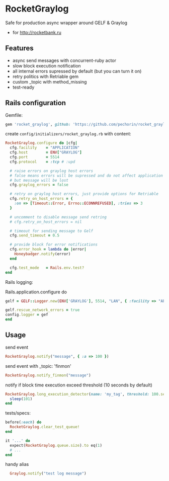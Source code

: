 # RocketGraylog

Safe for production async wrapper around GELF & Graylog 

- for http://rocketbank.ru

## Features

- async send messages with concurrent-ruby actor
- slow block execution notification
- all internal errors supressed by default (but you can turn it on)
- retry politics with Retriable gem
- custom _topic with method_missing
- test-ready

## Rails configuration

Gemfile:

```ruby
gem 'rocket_graylog', github: 'https://github.com/pechorin/rocket_graylog.git'
```

create `config/initializers/rocket_graylog.rb` with content:

```ruby 
RocketGraylog.configure do |cfg|
  cfg.facility    = "APPLICATION"
  cfg.host        = ENV["GRAYLOG"]
  cfg.port        = 5514
  cfg.protocol    = :tcp # :upd

  # raise errors on graylog host errors 
  # false means errors will be supressed and do not affect application
  # but message will be lost
  cfg.graylog_errors = false 

  # retry on graylog host errors, just provide options for Retriable 
  cfg.retry_on_host_errors = {
    :on => [Timeout::Error, Errno::ECONNREFUSED], :tries => 3
  }

  # uncomment to disable message send retring
  # cfg.retry_on_host_errors = nil

  # timeout for sending message to Gelf 
  cfg.send_timeout = 0.5

  # provide block for error notifications
  cfg.error_hook = lambda do |error|
    Honeybadger.notify(error)
  end

  cfg.test_mode   = Rails.env.test?
end
```

Rails logging:

Rails.application.configure do
  ```ruby
  gelf = GELF::Logger.new(ENV['GRAYLOG'], 5514, "LAN", { :facility => "APP", :protocol => GELF::Protocol::UDP })

  gelf.rescue_network_errors = true
  config.logger = gef
end
```

## Usage

send event
```ruby
RocketGraylog.notify("message", { :a => 100 })
```

send event with _topic: 'finmon'
```ruby
RocketGraylog.notify_finmon("message")
```

notify if block time execution exceed threshold (10 seconds by default)
```ruby
RocketGraylog.long_execution_detector(name: 'my_tag', threshold: 100.seconds) do
  sleep(101)
end
```

tests/specs:
```ruby
before(:each) do
  RocketGraylog.clear_test_queue!
end

it '...' do
  expect(RocketGraylog.queue.size).to eq(1)
  # ...
end
```

handy alias

```ruby
  Graylog.notify("test log message")
```
